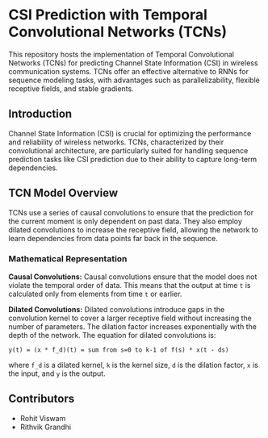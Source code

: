 # CSI Prediction with Temporal Convolutional Networks (TCNs)

This repository hosts the implementation of Temporal Convolutional Networks (TCNs) for predicting Channel State Information (CSI) in wireless communication systems. TCNs offer an effective alternative to RNNs for sequence modeling tasks, with advantages such as parallelizability, flexible receptive fields, and stable gradients.

## Introduction

Channel State Information (CSI) is crucial for optimizing the performance and reliability of wireless networks. TCNs, characterized by their convolutional architecture, are particularly suited for handling sequence prediction tasks like CSI prediction due to their ability to capture long-term dependencies.

## TCN Model Overview

TCNs use a series of causal convolutions to ensure that the prediction for the current moment is only dependent on past data. They also employ dilated convolutions to increase the receptive field, allowing the network to learn dependencies from data points far back in the sequence.

### Mathematical Representation

**Causal Convolutions:**
Causal convolutions ensure that the model does not violate the temporal order of data. This means that the output at time `t` is calculated only from elements from time `t` or earlier.

**Dilated Convolutions:**
Dilated convolutions introduce gaps in the convolution kernel to cover a larger receptive field without increasing the number of parameters. The dilation factor increases exponentially with the depth of the network. The equation for dilated convolutions is:

`y(t) = (x * f_d)(t) = sum from s=0 to k-1 of f(s) * x(t - ds)`

where `f_d` is a dilated kernel, `k` is the kernel size, `d` is the dilation factor, `x` is the input, and `y` is the output.


## Contributors

- Rohit Viswam
- Rithvik Grandhi
